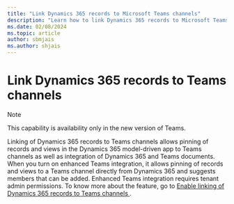 ```yaml
---
title: "Link Dynamics 365 records to Microsoft Teams channels"
description: "Learn how to link Dynamics 365 records to Microsoft Teams channels."
ms.date: 02/08/2024
ms.topic: article
author: sbmjais
ms.author: shjais
---
```


# Link Dynamics 365 records to Teams channels 

> [!NOTE]
> This capability is availability only in the new version of Teams.

Linking of Dynamics 365 records to Teams channels allows pinning of records and views in the Dynamics 365 model-driven app to Teams channels as well as integration of Dynamics 365 and Teams documents. When you turn on enhanced Teams integration, it allows pinning of records and views to a Teams channel directly from Dynamics 365 and suggests members that can be added. Enhanced Teams integration requires tenant admin permissions. To know more about the feature, go to [Enable linking of Dynamics 365 records to Teams channels ](../sales/teams-integration/enable-record-linking.md).
